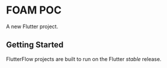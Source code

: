 # FOAM POC

A new Flutter project.

## Getting Started

FlutterFlow projects are built to run on the Flutter _stable_ release.

